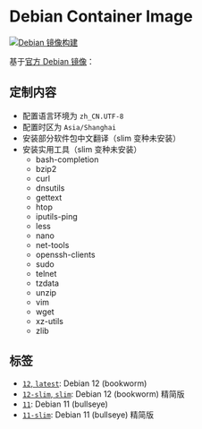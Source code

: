 # Debian Container Image
[![Debian 镜像构建](https://github.com/bromine0x23/container-images/actions/workflows/debian.yml/badge.svg)](https://github.com/bromine0x23/container-images/actions/workflows/debian.yml)

基于[官方 Debian 镜像](https://hub.docker.com/_/debian)：

## 定制内容
* 配置语言环境为 `zh_CN.UTF-8`
* 配置时区为 `Asia/Shanghai`
* 安装部分软件包中文翻译（slim 变种未安装）
* 安装实用工具（slim 变种未安装）
    + bash-completion
    + bzip2
    + curl
    + dnsutils
    + gettext
    + htop
    + iputils-ping
    + less
    + nano
    + net-tools
    + openssh-clients
    + sudo
    + telnet
    + tzdata 
    + unzip
    + vim
    + wget
    + xz-utils
    + zlib

## 标签
* [`12`, `latest`](12/Dockerfile): Debian 12 (bookworm)
* [`12-slim`, `slim`](12-slim/Dockerfile): Debian 12 (bookworm) 精简版
* [`11`](11/Dockerfile): Debian 11 (bullseye)
* [`11-slim`](11-slim/Dockerfile): Debian 11 (bullseye) 精简版
